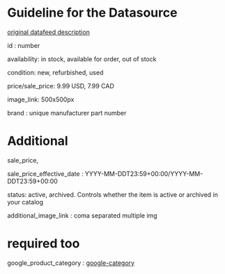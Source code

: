 # Guideline for the Datasource 
[original datafeed description](https://business.facebook.com/business/help/120325381656392?id=725943027795860)

id : number

availability: in stock, available for order, out of stock

condition: new, refurbished, used

price/sale_price: 9.99 USD, 7.99 CAD

image_link: 500x500px

brand :  unique manufacturer part number

# Additional 

sale_price,

sale_price_effective_date : YYYY-MM-DDT23:59+00:00/YYYY-MM-DDT23:59+00:00

status: active, archived.  Controls whether the item is active or archived in your catalog

additional_image_link  : coma separated multiple img

# required too
google_product_category  : [google-category](google-category.txt)